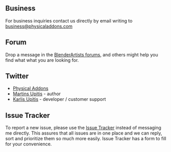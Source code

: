 
## Business
 
For business inquiries contact us directly by email writing to [business@physicaladdons.com](business@physicaladdons.com)

## Forum
Drop a message in the [BlenderArtists forums](https://blenderartists.org/t/physical-starlight-and-atmosphere-addon-for-2-8-v1-1/1185314),
and others might help you find what what you are looking for.


## Twitter

- [Physical Addons](https://twitter.com/PhysicalAddons)
- [Martins Upitis](https://twitter.com/_martinsh) - author
- [Karlis Upitis](https://twitter.com/_karlisup) - developer / customer support

## Issue Tracker
 
To report a new issue, please use the [Issue Tracker](https://github.com/PhysicalAddons/physical-starlight-and-atmosphere/issues)
instead of messaging me directly. This assures that all issues are in one place and we can reply, sort and prioritize
them so much more easily. Issue Tracker has a form to fill for your convenience.
 



